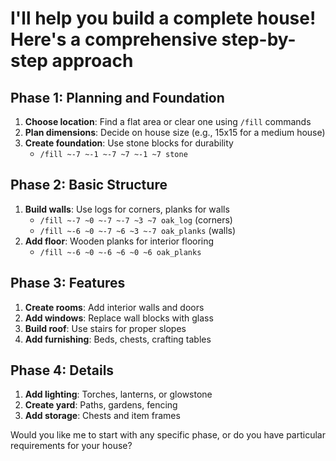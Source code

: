 # I'll help you build a complete house! Here's a comprehensive step-by-step approach

## Phase 1: Planning and Foundation

1. **Choose location**: Find a flat area or clear one using `/fill` commands
2. **Plan dimensions**: Decide on house size (e.g., 15x15 for a medium house)
3. **Create foundation**: Use stone blocks for durability
   - `/fill ~-7 ~-1 ~-7 ~7 ~-1 ~7 stone`

## Phase 2: Basic Structure

1. **Build walls**: Use logs for corners, planks for walls
   - `/fill ~-7 ~0 ~-7 ~-7 ~3 ~7 oak_log` (corners)
   - `/fill ~-6 ~0 ~-7 ~6 ~3 ~-7 oak_planks` (walls)
2. **Add floor**: Wooden planks for interior flooring
   - `/fill ~-6 ~0 ~-6 ~6 ~0 ~6 oak_planks`

## Phase 3: Features

1. **Create rooms**: Add interior walls and doors
2. **Add windows**: Replace wall blocks with glass
3. **Build roof**: Use stairs for proper slopes
4. **Add furnishing**: Beds, chests, crafting tables

## Phase 4: Details

1. **Add lighting**: Torches, lanterns, or glowstone
2. **Create yard**: Paths, gardens, fencing
3. **Add storage**: Chests and item frames

Would you like me to start with any specific phase, or do you have particular requirements for your house?
